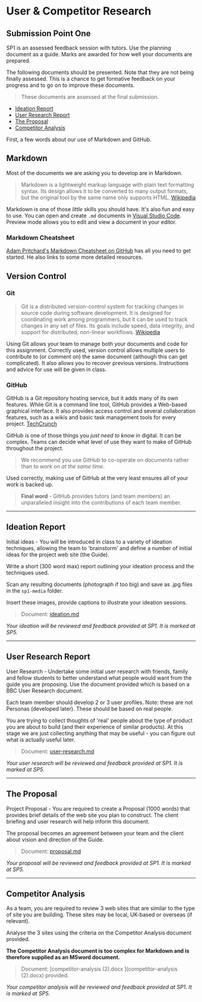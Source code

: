 # User &amp; Competitor Research

## Submission Point One

SP1 is an assessed feedback session with tutors. Use the planning document as a guide. Marks are awarded for how well your documents are prepared.

The following documents should be presented. Note that they are not being finally assessed. This is a chance to get formative feedback on your progress and to go on to improve these documents.

> These documents are assessed at the final submission.

- [Ideation Report](#Ideation-Report)
- [User Research Report](#User-Research-Report)
- [The Proposal](#The-Proposal)
- [Competitor Analysis](#Competitor-Analysis)

First, a few words about our use of Markdown and GitHub.

## Markdown

Most of the documents we are asking you to develop are in Markdown.

> Markdown is a lightweight markup language with plain text formatting syntax. Its design allows it to be converted to many output formats, but the original tool by the same name only supports HTML. [Wikipedia](https://en.wikipedia.org/wiki/Markdown)

Markdown is one of those _little_ skills you should have. It's also fun and easy to use. You can open and create `.md` documents in [Visual Studio Code](https://code.visualstudio.com/docs/languages/markdown). Preview mode allows you to edit and view a document in your editor.

### Markdown Cheatsheet

[Adam Pritchard's Markdown Cheatsheet on GitHub](https://github.com/adam-p/markdown-here/wiki/Markdown-Cheatsheet) has all you need to get started. He also links to some more detailed resources.

## Version Control

### Git

> Git is a distributed version-control system for tracking changes in source code during software development. It is designed for coordinating work among programmers, but it can be used to track changes in any set of files. Its goals include speed, data integrity, and support for distributed, non-linear workflows. [Wikipedia](https://en.wikipedia.org/wiki/Git)

Using Git allows your team to manage both your documents and code for this assignment. Correctly used, version control allows multiple users to contribute to (or comment on) the same document (although this can get complicated). It also allows you to recover previous versions. Instructions and advice for use will be given in class.

### GitHub

GitHub is a Git repository hosting service, but it adds many of its own features. While Git is a command line tool, GitHub provides a Web-based graphical interface. It also provides access control and several collaboration features, such as a wikis and basic task management tools for every project. [TechCrunch](https://techcrunch.com/2012/07/14/what-exactly-is-github-anyway/)

GitHub is one of those things you _just need to know_ in digital. It can be complex. Teams can decide what level of use they want to make of GitHub throughout the project.

> We recommend you use GitHub to co-operate on documents rather than to _work on at the same time_.

Used correctly, making use of GitHub at the very least ensures all of your work is backed up.

> **Final word** - GitHub provides tutors (and team members) an unparalleled insight into the contributions of each team member.

---

## Ideation Report

Initial ideas - You will be introduced in class to a variety of ideation techniques, allowing the team to 'brainstorm' and define a number of initial ideas for the project web site (the Guide).

Write a short (300 word max) report outlining your ideation process and the techniques used.

Scan any resulting documents (photograph if too big) and save as .jpg files in the `sp1-media` folder.

Insert these images, provide captions to illustrate your ideation sessions.

> Document: [ideation.md](ideation.md)

_Your ideation will be reviewed and feedback provided at SP1. It is marked at SP5._

---

## User Research Report

User Research - Undertake some initial user research with friends, family and fellow students to better understand what people would want from the guide you are proposing. Use the document provided which is based on a BBC User Research document.

Each team member should develop 2 or 3 user profiles. Note: these are not Personas (developed later). These should be based on real people.

You are trying to collect thoughts of 'real' people about the type of product you are about to build (and their experience of similar products). At this stage we are just collecting anything that may be useful - you can figure out what is actually useful later.

> Document: [user-research.md](user-research.md)

_Your user research will be reviewed and feedback provided at SP1. It is marked at SP5._

---

## The Proposal

Project Proposal - You are required to create a Proposal (1000 words) that provides brief details of the web site you plan to construct. The client briefing and user research will help inform this document.

The proposal becomes an agreement between your team and the client about vision and direction of the Guide.

> Document: [proposal.md](proposal.md)

_Your proposal will be reviewed and feedback provided at SP1. It is marked at SP5._

---

## Competitor Analysis

As a team, you are required to review 3 web sites that are similar to the type of site you are building. These sites may be local, UK-based or overseas (if relevant).

Analyse the 3 sites using the criteria on the Competitor Analysis document provided.

**The Competitor Analysis document is too complex for Markdown and is therefore supplied as an MSword document.**

> Document: [competitor-analysis (2).docx ](competitor-analysis (2).docx) provided.

_Your competitor analysis will be reviewed and feedback provided at SP1. It is marked at SP5._
